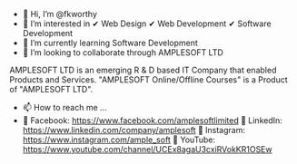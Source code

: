 - 👋 Hi, I’m @fkworthy
- 👀 I’m interested in ✔ Web Design ✔ Web Development ✔ Software Development
- 🌱 I’m currently learning Software Development
- 💞️ I’m looking to collaborate through AMPLESOFT LTD 

AMPLESOFT LTD is an emerging R & D based IT Company that enabled Products and Services.
"AMPLESOFT Online/Offline Courses" is a Product of "AMPLESOFT LTD".
- 📫 How to reach me ...
- <a href="https://www.facebook.com/amplesoftlimited"><i class="fab fa-facebook-f"></i></a>
🔗 Facebook: https://www.facebook.com/amplesoftlimited
🔗 LinkedIn: https://www.linkedin.com/company/amplesoft
🔗 Instagram: https://www.instagram.com/ample_soft
🔗 YouTube: https://www.youtube.com/channel/UCEx8agaU3cxiRVokKR1OSEw
<!---
fkworthy/fkworthy is a ✨ special ✨ repository because its `README.md` (this file) appears on your GitHub profile.
You can click the Preview link to take a look at your changes.
--->

